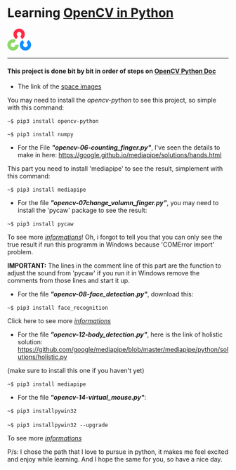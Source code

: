 # Learning [OpenCV in Python](https://docs.opencv.org/4.x/d6/d00/tutorial_py_root.html)

[![alt text](images/opencv-logo-small.png)](https://docs.opencv.org/4.x/d6/d00/tutorial_py_root.html)

-----------------------------------------------------------------------------------------------

#### This project is done bit by bit in order of steps on [OpenCV Python Doc](https://docs.opencv.org/4.x/d6/d00/tutorial_py_root.html)


- The link of the [space images](https://norma-2d.itch.io/space-backgrounds-pack)




You may need to install the _*opencv-python*_ to see this project, so simple with this command:
```
~$ pip3 install opencv-python
```
```
~$ pip3 install numpy
```





- For the File **_"opencv-06-counting_finger.py"_**, I've seen the details to make in here:
https://google.github.io/mediapipe/solutions/hands.html

This part you need to install 'mediapipe' to see the result, simplement with this command:
```
~$ pip3 install mediapipe
```




- For the file **_"opencv-07change_volumn_finger.py"_**, you may need to install the 'pycaw' package to see the result:
```
~$ pip3 install pycaw
```

To see more [_informations_](https://github.com/AndreMiras/pycaw)!
Oh, i forgot to tell you that you can only see the true result if run this programm in Windows because 'COMError import' problem.

**IMPORTANT:**
The lines in the comment line of this part are the function to adjust the sound from 'pycaw' if you run it in Windows remove the comments from those lines and start it up.






- For the file **_"opencv-08-face_detection.py"_**, download this:
```
~$ pip3 install face_recognition
```

Click here to see more [_informations_](https://github.com/ageitgey/face_recognition)





- For the file **_"opencv-12-body_detection.py"_**, here is the link of holistic solution:
https://github.com/google/mediapipe/blob/master/mediapipe/python/solutions/holistic.py

(make sure to install this one if you haven't yet)
```
~$ pip3 install mediapipe
```




- For the file **_"opencv-14-virtual_mouse.py"_**:
```
~$ pip3 installpywin32

~$ pip3 installpywin32 --upgrade
```

To see more [_informations_](https://github.com/mhammond/pywin32/releases)






P/s: I chose the path that I love to pursue in python, it makes me feel excited and enjoy while learning.
And I hope the same for you, so have a nice day.



